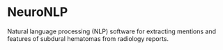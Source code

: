 # NeuroNLP
Natural language processing (NLP) software for extracting mentions and features of subdural hematomas from radiology reports.
